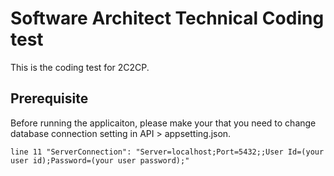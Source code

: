Software Architect Technical Coding test
=============

This is the coding test for 2C2CP.

Prerequisite
-----------
Before running the applicaiton, please make your that you need to change database connection setting in API > appsetting.json.

```
line 11 "ServerConnection": "Server=localhost;Port=5432;;User Id=(your user id);Password=(your user password);"
```
